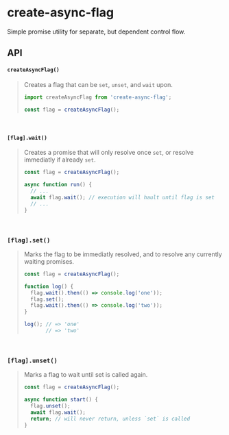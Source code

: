 # create-async-flag

Simple promise utility for separate, but dependent control flow.

## API

#### `createAsyncFlag()`

> Creates a flag that can be `set`, `unset`, and `wait` upon.
> ```js
> import createAsyncFlag from 'create-async-flag';
>  
> const flag = createAsyncFlag();
> ```
<br>

#### `[flag].wait()`

> Creates a promise that will only resolve once `set`, or resolve immediatly if already `set`. 
> ```js
> const flag = createAsyncFlag();
> 
> async function run() {
>   // ...
>   await flag.wait(); // execution will hault until flag is set
>   // ...
> }
> ```
<br>

### `[flag].set()`

> Marks the flag to be immediatly resolved, and to resolve any currently waiting promises.
> ```js
> const flag = createAsyncFlag();
> 
> function log() {
>   flag.wait().then(() => console.log('one'));
>   flag.set();
>   flag.wait().then(() => console.log('two'));
> }
> 
> log(); // => 'one'
>        // => 'two'
<br>

### `[flag].unset()`

> Marks a flag to wait until set is called again.
> ```js
> const flag = createAsyncFlag();
> 
> async function start() {
>   flag.unset();
>   await flag.wait();
>   return; // will never return, unless `set` is called
> }
